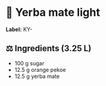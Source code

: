 # 🌱 Yerba mate light

**Label:** KY-

## ⚖ Ingredients (3.25 L)

* 100 g sugar
* 12.5 g orange pekoe
* 12.5 g yerba mate
